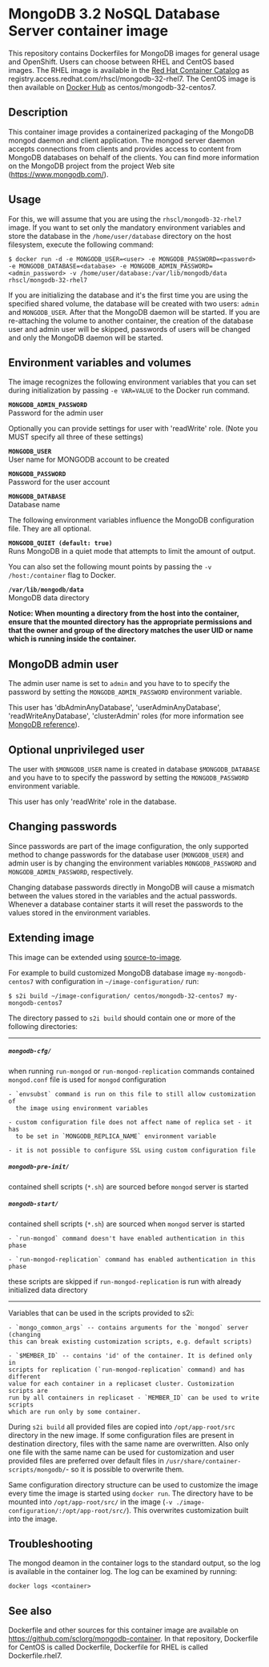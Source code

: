 MongoDB 3.2 NoSQL Database Server container image
====================

This repository contains Dockerfiles for MongoDB images for general usage and OpenShift.
Users can choose between RHEL and CentOS based images.
The RHEL image is available in the [Red Hat Container Catalog](https://access.redhat.com/containers/#/registry.access.redhat.com/rhscl/mongodb-32-rhel7)
as registry.access.redhat.com/rhscl/mongodb-32-rhel7.
The CentOS image is then available on [Docker Hub](https://hub.docker.com/r/centos/mongodb-32-centos7/)
as centos/mongodb-32-centos7.


Description
-----------

This container image provides a containerized packaging of the MongoDB mongod daemon
and client application. The mongod server daemon accepts connections from clients
and provides access to content from MongoDB databases on behalf of the clients.
You can find more information on the MongoDB project from the project Web site
(https://www.mongodb.com/).


Usage
-----

For this, we will assume that you are using the `rhscl/mongodb-32-rhel7` image.
If you want to set only the mandatory environment variables and store the database
in the `/home/user/database` directory on the host filesystem, execute the following command:

```
$ docker run -d -e MONGODB_USER=<user> -e MONGODB_PASSWORD=<password> -e MONGODB_DATABASE=<database> -e MONGODB_ADMIN_PASSWORD=<admin_password> -v /home/user/database:/var/lib/mongodb/data rhscl/mongodb-32-rhel7
```

If you are initializing the database and it's the first time you are using the
specified shared volume, the database will be created with two users: `admin`
and `MONGODB_USER`. After that the MongoDB daemon will be started. If you are
re-attaching the volume to another container, the creation of the database
user and admin user will be skipped, passwords of users will be changed and
only the MongoDB daemon will be started.


Environment variables and volumes
---------------------------------

The image recognizes the following environment variables that you can set
during initialization by passing `-e VAR=VALUE` to the Docker run command.

**`MONGODB_ADMIN_PASSWORD`**  
       Password for the admin user


Optionally you can provide settings for user with 'readWrite' role.
(Note you MUST specify all three of these settings)

**`MONGODB_USER`**  
       User name for MONGODB account to be created

**`MONGODB_PASSWORD`**  
       Password for the user account

**`MONGODB_DATABASE`**  
       Database name



The following environment variables influence the MongoDB configuration file.
They are all optional.

**`MONGODB_QUIET (default: true)`**  
       Runs MongoDB in a quiet mode that attempts to limit the amount of output.



You can also set the following mount points by passing the `-v
/host:/container` flag to Docker.

**`/var/lib/mongodb/data`**  
       MongoDB data directory


**Notice: When mounting a directory from the host into the container, ensure
that the mounted directory has the appropriate permissions and that the owner
and group of the directory matches the user UID or name which is running
inside the container.**


MongoDB admin user
---------------------------------

The admin user name is set to `admin` and you have to to specify the password by
setting the `MONGODB_ADMIN_PASSWORD` environment variable.

This user has 'dbAdminAnyDatabase', 'userAdminAnyDatabase',
'readWriteAnyDatabase', 'clusterAdmin' roles (for more information see
[MongoDB
reference](https://docs.mongodb.com/manual/reference/built-in-roles/)).


Optional unprivileged user
---------------------------------

The user with `$MONGODB_USER` name is created in database `$MONGODB_DATABASE`
and you have to to specify the password by setting the `MONGODB_PASSWORD`
environment variable.

This user has only 'readWrite' role in the database.


Changing passwords
---------------------------------

Since passwords are part of the image configuration, the only supported method
to change passwords for the database user (`MONGODB_USER`) and admin user is
by changing the environment variables `MONGODB_PASSWORD` and
`MONGODB_ADMIN_PASSWORD`, respectively.

Changing database passwords directly in MongoDB will cause a mismatch between
the values stored in the variables and the actual passwords. Whenever a
database container starts it will reset the passwords to the values stored in
the environment variables.


Extending image
---------------------------------

This image can be extended using
[source-to-image](https://github.com/openshift/source-to-image).

For example to build customized MongoDB database image `my-mongodb-centos7`
with configuration in `~/image-configuration/` run:

```
$ s2i build ~/image-configuration/ centos/mongodb-32-centos7 my-mongodb-centos7
```

The directory passed to `s2i build` should contain one or more of the
following directories:

----------------------------------------------

##### `mongodb-cfg/`

when running `run-mongod` or `run-mongod-replication` commands contained
`mongod.conf` file is used for `mongod` configuration

~~~~~
- `envsubst` command is run on this file to still allow customization of
  the image using environment variables

- custom configuration file does not affect name of replica set - it has
  to be set in `MONGODB_REPLICA_NAME` environment variable

- it is not possible to configure SSL using custom configuration file
~~~~~

##### `mongodb-pre-init/`

contained shell scripts (`*.sh`) are sourced before `mongod` server is
started

##### `mongodb-start/`

contained shell scripts (`*.sh`) are sourced when `mongod` server is
started
~~~~~
- `run-mongod` command doesn't have enabled authentication in this phase

- `run-mongod-replication` command has enabled authentication in this phase
~~~~~

these scripts are skipped if `run-mongod-replication` is run with already
initialized data directory

----------------------------------------------

Variables that can be used in the scripts provided to s2i:

~~~~~
- `mongo_common_args` -- contains arguments for the `mongod` server (changing
this can break existing customization scripts, e.g. default scripts)

- `$MEMBER_ID` -- contains 'id' of the container. It is defined only in
scripts for replication (`run-mongod-replication` command) and has different
value for each container in a replicaset cluster. Customization scripts are
run by all containers in replicaset - `MEMBER_ID` can be used to write scripts
which are run only by some container.
~~~~~

During `s2i build` all provided files are copied into `/opt/app-root/src`
directory in the new image. If some configuration files are present in
destination directory, files with the same name are overwritten. Also only one
file with the same name can be used for customization and user provided files
are preferred over default files in `/usr/share/container-scripts/mongodb/`-
so it is possible to overwrite them.

Same configuration directory structure can be used to customize the image
every time the image is started using `docker run`. The directory have to be
mounted into `/opt/app-root/src/` in the image (`-v
./image-configuration/:/opt/app-root/src/`). This overwrites customization
built into the image.


Troubleshooting
---------------
The mongod deamon in the container logs to the standard output, so the log is available in the container log. The log can be examined by running:

    docker logs <container>


See also
--------
Dockerfile and other sources for this container image are available on
https://github.com/sclorg/mongodb-container.
In that repository, Dockerfile for CentOS is called Dockerfile, Dockerfile
for RHEL is called Dockerfile.rhel7.
